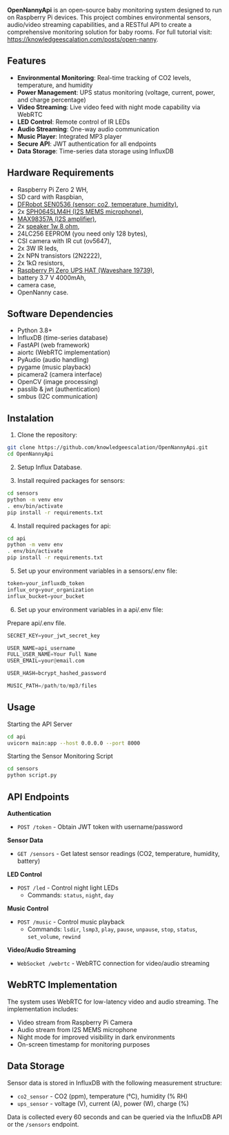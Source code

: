 **OpenNannyApi** is an open-source baby monitoring system designed to run on Raspberry Pi devices. This project combines environmental sensors, audio/video streaming capabilities, and a RESTful API to create a comprehensive monitoring solution for baby rooms. For full tutorial visit: https://knowledgeescalation.com/posts/open-nanny.

## Features
- **Environmental Monitoring**: Real-time tracking of CO2 levels, temperature, and humidity
- **Power Management**: UPS status monitoring (voltage, current, power, and charge percentage)
- **Video Streaming**: Live video feed with night mode capability via WebRTC
- **LED Control**: Remote control of IR LEDs
- **Audio Streaming**: One-way audio communication
- **Music Player**: Integrated MP3 player
- **Secure API**: JWT authentication for all endpoints
- **Data Storage**: Time-series data storage using InfluxDB

## Hardware Requirements

- Raspberry Pi Zero 2 WH,
- SD card with Raspbian,
- [DFRobot SEN0536 (sensor: co2, temperature, humidity)](https://wiki.dfrobot.com/SKU_SEN0536_Gravity_SCD41_Infrared_CO2_Sensor#target_9),
- 2x [SPH0645LM4H (I2S MEMS microphone)](https://learn.adafruit.com/adafruit-i2s-mems-microphone-breakout/raspberry-pi-wiring-test),
- [MAX98357A (I2S amplifier)](https://learn.adafruit.com/adafruit-max98357-i2s-class-d-mono-amp/raspberry-pi-wiring),
- 2x [speaker 1w 8 ohm](https://www.granvozchina.com/info/how-to-wire-speakers-in-parallel-series-and-98026087.html),
- 24LC256 EEPROM (you need only 128 bytes),
- CSI camera with IR cut (ov5647),
- 2x 3W IR leds,
- 2x NPN transistors (2N2222),
- 2x 1kΩ resistors,
- [Raspberry Pi Zero UPS HAT (Waveshare 19739)](https://www.waveshare.com/wiki/UPS_HAT_(C)),
- battery 3.7 V 4000mAh,
- camera case,
- OpenNanny case.

## Software Dependencies

- Python 3.8+
- InfluxDB (time-series database)
- FastAPI (web framework)
- aiortc (WebRTC implementation)
- PyAudio (audio handling)
- pygame (music playback)
- picamera2 (camera interface)
- OpenCV (image processing)
- passlib & jwt (authentication)
- smbus (I2C communication)


## Instalation

1. Clone the repository:
```bash
git clone https://github.com/knowledgeescalation/OpenNannyApi.git
cd OpenNannyApi
```

2. Setup Influx Database.

3. Install required packages for sensors:
```bash
cd sensors
python -m venv env
. env/bin/activate
pip install -r requirements.txt
```

4. Install required packages for api:
```bash
cd api
python -m venv env
. env/bin/activate
pip install -r requirements.txt
```
5. Set up your environment variables in a sensors/.env file:
   
```python
token=your_influxdb_token
influx_org=your_organization
influx_bucket=your_bucket
```

6. Set up your environment variables in a api/.env file:

Prepare api/.env file.
```python
SECRET_KEY=your_jwt_secret_key

USER_NAME=api_username
FULL_USER_NAME=Your Full Name
USER_EMAIL=your@email.com

USER_HASH=bcrypt_hashed_password

MUSIC_PATH=/path/to/mp3/files
```

## Usage

Starting the API Server

```bash
cd api
uvicorn main:app --host 0.0.0.0 --port 8000
```

Starting the Sensor Monitoring Script
```bash
cd sensors
python script.py
```


## API Endpoints

**Authentication**
- `POST /token` - Obtain JWT token with username/password

**Sensor Data**
- `GET /sensors` - Get latest sensor readings (CO2, temperature, humidity, battery)

**LED Control**
- `POST /led` - Control night light LEDs
  - Commands: `status`, `night`, `day`

**Music Control**
- `POST /music` - Control music playback
  - Commands: `lsdir`, `lsmp3`, `play`, `pause`, `unpause`, `stop`, `status`, `set_volume`, `rewind`

**Video/Audio Streaming**
- `WebSocket /webrtc` - WebRTC connection for video/audio streaming

## WebRTC Implementation

The system uses WebRTC for low-latency video and audio streaming. The implementation includes:
- Video stream from Raspberry Pi Camera
- Audio stream from I2S MEMS microphone
- Night mode for improved visibility in dark environments
- On-screen timestamp for monitoring purposes

## Data Storage

Sensor data is stored in InfluxDB with the following measurement structure:
- `co2_sensor` - CO2 (ppm), temperature (°C), humidity (% RH)
- `ups_sensor` - voltage (V), current (A), power (W), charge (%)

Data is collected every 60 seconds and can be queried via the InfluxDB API or the `/sensors` endpoint.

